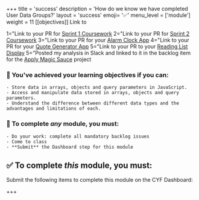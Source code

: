 +++
title = 'success'
description = 'How do we know we have completed User Data Groups?'
layout = 'success'
emoji= '✅'
menu_level = ['module']
weight = 11
[[objectives]]
Link to

1="Link to your PR for [Sprint 1 Coursework](https://github.com/CodeYourFuture/Module-Data-Groups/issues/15)
2="Link to your PR for [Sprint 2 Coursework](https://github.com/CodeYourFuture/Module-Data-Groups/issues/14)
3="Link to your PR for your [Alarm Clock App](https://github.com/CodeYourFuture/Module-Data-Groups/issues/26)
4="Link to your PR for your [Quote Generator App](https://github.com/CodeYourFuture/Module-Data-Groups/issues/20)
5="Link to your PR to your [Reading List Display](https://github.com/CodeYourFuture/Module-Data-Groups/issues/18)
5="Posted my analysis in Slack and linked to it in the backlog item for the [Apply Magic Sauce](https://github.com/CodeYourFuture/Module-Data-Groups/issues/16) project

### 🎯 You've achieved your learning objectives if you can:

```objectives
- Store data in arrays, objects and query parameters in JavaScript.
- Access and manipulate data stored in arrays, objects and query parameters.
- Understand the difference between different data types and the advantages and limitations of each.
```

### 💯 To complete _any_ module, you must:

```objectives
- Do your work: complete all mandatory backlog issues
- Come to class
- **Submit** the Dashboard step for this module
```

## ✅ To complete _this_ module, you must:

Submit the following items to complete this module on the CYF Dashboard:

+++

